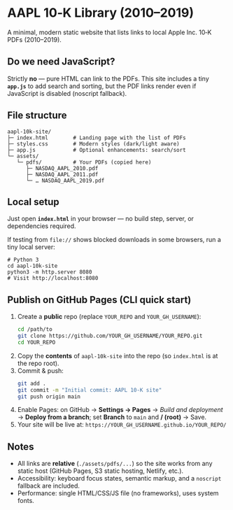 # AAPL 10‑K Library (2010–2019)

A minimal, modern static website that lists links to local Apple Inc. 10‑K PDFs (2010–2019).

## Do we need JavaScript?
Strictly **no** — pure HTML can link to the PDFs. This site includes a tiny **`app.js`** to add search and sorting, but the PDF links render even if JavaScript is disabled (noscript fallback).

## File structure
```
aapl-10k-site/
├─ index.html        # Landing page with the list of PDFs
├─ styles.css        # Modern styles (dark/light aware)
├─ app.js            # Optional enhancements: search/sort
└─ assets/
   └─ pdfs/          # Your PDFs (copied here)
      ├─ NASDAQ_AAPL_2010.pdf
      ├─ NASDAQ_AAPL_2011.pdf
      └─ … NASDAQ_AAPL_2019.pdf
```

## Local setup
Just open **`index.html`** in your browser — no build step, server, or dependencies required.

If testing from `file://` shows blocked downloads in some browsers, run a tiny local server:
```
# Python 3
cd aapl-10k-site
python3 -m http.server 8080
# Visit http://localhost:8080
```

## Publish on GitHub Pages (CLI quick start)
1. Create a **public** repo (replace `YOUR_REPO` and `YOUR_GH_USERNAME`):
   ```bash
   cd /path/to
   git clone https://github.com/YOUR_GH_USERNAME/YOUR_REPO.git
   cd YOUR_REPO
   ```
2. Copy the **contents** of `aapl-10k-site` into the repo (so `index.html` is at the repo root).
3. Commit & push:
   ```bash
   git add .
   git commit -m "Initial commit: AAPL 10-K site"
   git push origin main
   ```
4. Enable Pages: on GitHub → **Settings → Pages** → *Build and deployment* → **Deploy from a branch**; set **Branch** to `main` and **/ (root)** → Save.
5. Your site will be live at:
   `https://YOUR_GH_USERNAME.github.io/YOUR_REPO/`

## Notes
- All links are **relative** (`./assets/pdfs/...`) so the site works from any static host (GitHub Pages, S3 static hosting, Netlify, etc.).
- Accessibility: keyboard focus states, semantic markup, and a `noscript` fallback are included.
- Performance: single HTML/CSS/JS file (no frameworks), uses system fonts.
